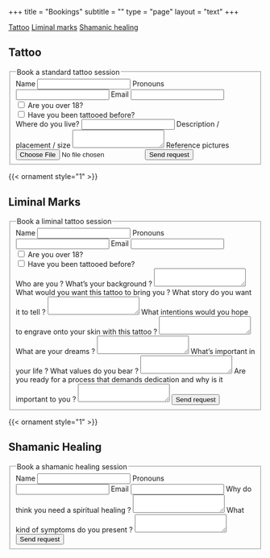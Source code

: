 +++
title = "Bookings"
subtitle = ""
type = "page"
layout = "text"
+++

<div class="buttons">
<a class="button" href="#tattoo">Tattoo</a>
<a class="button" href="#liminal-marks">Liminal marks</a>
<a class="button" href="#shamanic-healing">Shamanic healing</a>
</div>

## Tattoo

<form action="https://formsubmit.co/contact@liminalmarks.com" method="POST" enctype="multipart/form-data">
    <fieldset>
        <legend>Book a standard tattoo session</legend>
        <label for="name">Name</label>
        <input name="name" type="text" required/>
        <label for="pronouns">Pronouns</label>
        <input name="pronouns" type="text"/>
        <label for="email">Email</label>
        <input name="email" type="email" required/>
        <div class="checkbox">
            <input name="over18" type="checkbox"/>
            <label for="over18">Are you over 18?</label>
        </div>
        <div class="checkbox">
            <input name="firsttattoo" type="checkbox"/>
            <label for="firsttattoo">Have you been tattooed before?</label>
        </div>
        <label for="location">Where do you live?</label>
        <input name="location" type="text" required/>
        <label for="desc">Description / placement / size</label>
        <textarea name="desc" required></textarea>
        <label for="attachment">Reference pictures</label>
        <input type="file" name="attachment" accept="image/png, image/jpeg">
        <input type="hidden" name="_subject" value="New message from standard tattoo session form">
        <input type="hidden" name="_next" value="http://localhost:1313/thank-you">
        <button type="submit">Send request</button>
    </fieldset>
</form>

{{< ornament style="1" >}}

## Liminal Marks

<form action="https://formsubmit.co/contact@liminalmarks.com" method="POST">
    <fieldset>
        <legend>Book a liminal tattoo session</legend>
        <label for="name">Name</label>
        <input name="name" type="text" required/>
        <label for="pronouns">Pronouns</label>
        <input name="pronouns" type="text"/>
        <label for="email">Email</label>
        <input name="email" type="email" required/>
        <div class="checkbox">
            <input name="over18" type="checkbox"/>
            <label for="over18">Are you over 18?</label>
        </div>
        <div class="checkbox">
            <input name="firsttattoo" type="checkbox"/>
            <label for="firsttattoo">Have you been tattooed before?</label>
        </div>
        <label for="background">Who are you ? What’s your background ?</label>
        <textarea name="background" required></textarea>
        <label for="story">What would you want this tattoo to bring you ? What story do you want it to tell ?</label>
        <textarea name="story" required></textarea>
        <label for="intentions">What intentions would you hope to engrave onto your skin with this tattoo ?</label>
        <textarea name="intentions" required></textarea>
        <label for="dreams">What are your dreams ?</label>
        <textarea name="dreams"></textarea>
        <label for="values" required>What’s important in your life ? What values do you bear ?</label>
        <textarea name="values"></textarea>
        <label for="dedication">Are you ready for a process that demands dedication and why is it important to you ?</label>
        <textarea name="dedication" required></textarea>
        <input type="hidden" name="_subject" value="New message from liminal marks session form">
        <input type="hidden" name="_next" value="http://localhost:1313/thank-you">
        <button type="submit">Send request</button>
    </fieldset>
</form>

{{< ornament style="1" >}}

## Shamanic Healing

<form action="https://formsubmit.co/contact@liminalmarks.com" method="POST">
    <fieldset>
        <legend>Book a shamanic healing session</legend>
        <label for="name">Name</label>
        <input name="name" type="text" required/>
        <label for="pronouns">Pronouns</label>
        <input name="pronouns" type="text"/>
        <label for="email">Email</label>
        <input name="email" type="email" required/>
        <label for="why">Why do think you need a spiritual healing ?</label>
        <textarea name="why" required></textarea>
        <label for="symptoms">What kind of symptoms do you present ?</label>
        <textarea name="symptoms" required></textarea>
        <input type="hidden" name="_subject" value="New message from shamanic healing session form">
        <input type="hidden" name="_next" value="http://localhost:1313/thank-you">
        <button type="submit">Send request</button>
    </fieldset>
</form>